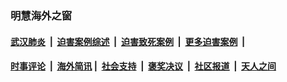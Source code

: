 
### 明慧海外之窗

####  [武汉肺炎](indexes/365.md?t=06160800) &nbsp;|&nbsp;  [迫害案例综述](indexes/328.md?t=06160800) &nbsp;|&nbsp; [迫害致死案例](indexes/277.md?t=06160800)  &nbsp;|&nbsp; [更多迫害案例](indexes/81.md?t=06160800)  &nbsp;|&nbsp; 
####  [时事评论](indexes/19.md?t=06160800) &nbsp;|&nbsp; [海外简讯](indexes/245.md?t=06160800)&nbsp;|&nbsp;  [社会支持](indexes/140.md?t=06160800) &nbsp;|&nbsp; [褒奖决议](indexes/282.md?t=06160800) &nbsp;|&nbsp; [社区报道](indexes/91.md?t=06160800)  &nbsp;|&nbsp; [天人之间](indexes/78.md?t=06160800) 


